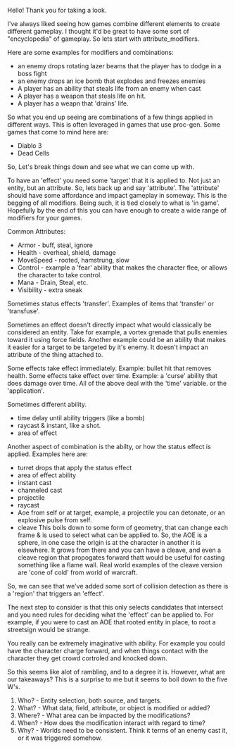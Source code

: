 Hello! Thank you for taking a look.

I've always liked seeing how games combine different elements to create different gameplay.
I thought it'd be great to have some sort of "encyclopedia" of gameplay. So lets start with attribute_modifiers.


Here are some examples for modifiers and combinations:
* an enemy drops rotating lazer beams that the player has to dodge in a boss fight
* an enemy drops an ice bomb that explodes and freezes enemies
* A player has an ability that steals life from an enemy when cast
* A player has a weapon that steals life on hit.
* A player has a weapn that 'drains' life.

So what you end up seeing are combinations of a few things applied in different ways.
This is often leveraged in games that use proc-gen. Some games that come to mind here are:
* Diablo 3
* Dead Cells



So, Let's break things down and see what we can come up with.


To have an 'effect' you need some 'target' that it is applied to. Not just an entity, but an attribute.
So, lets back up and say 'attribute'. The 'attribute' should have some affordance and impact gameplay in someway.
This is the begging of all modifiers. Being such, it is tied closely to what is 'in game'.
Hopefully by the end of this you can have enough to create a wide range of modifiers for your games.


Common Attributes:
- Armor - buff, steal, ignore
- Health - overheal, shield, damage
- MoveSpeed - rooted, hamstrung, slow
- Control - example a 'fear' ability that makes the character flee, or allows the character to take control.
- Mana - Drain, Steal, etc.
- Visibility - extra sneak


Sometimes status effects 'transfer'. Examples of items that 'transfer' or 'transfuse'.


Sometimes an effect doesn't directly impact what would classically be considered an entity. Take for example, a vortex grenade that pulls enemies toward it using force fields.
Another example could be an ability that makes it easier for a target to be targeted by it's enemy. It doesn't impact an attribute of the thing attached to.

Some effects take effect immediately. Example: bullet hit that removes health.
Some effects take effect over time. Example: a 'curse' ability that does damage over time.
All of the above deal with the 'time' variable. or the 'application'.

Sometimes different ability.

- time delay until ability triggers (like a bomb)
- raycast & instant, like a shot.
- area of effect


Another aspect of combination is the abilty, or how the status effect is applied.
Examples here are:
- turret drops that apply the status effect
- area of effect ability
- instant cast
- channeled cast
- projectile
- raycast
- Aoe from self or at target, example, a projectile you can detonate, or an explosive pulse from self.
- cleave
This boils down to some form of geometry, that can change each frame & is used to select what can be applied to.
So, the AOE is a sphere, in one case the origin is at the character in another it is elsewhere.
It grows from there and you can have a cleave, and even a cleave region that propogates forward thatt would be useful for casting something like a flame wall.
Real world examples of the cleave version are 'cone of cold' from world of warcraft.


So, we can see that we've added some sort of collision detection as there is a 'region' that triggers an 'effect'.


The next step to consider is that this only selects candidates that intersect and you need rules for deciding what the 'effect' can be applied to.
For example, if you were to cast an AOE that rooted entity in place, to root a streetsign would be strange.


You really can be extremely imaginative with ability. For example you could have the character charge forward, and when things contact with the character they get crowd cortroled and knocked down.



So this seems like alot of rambling, and to a degree it is. However, what are our takeaways?
This is a surprise to me but it seems to boil down to the five W's.
1) Who? - Entity selection, both source, and targets.
2) What? - What data, field, attribute, or object is modified or added?
3) Where? - What area can be impacted by the modifications?
4) When? - How does the modification interact with regard to time?
5) Why? - Worlds need to be consistent. Think it terms of an enemy cast it, or it was triggered somehow.



